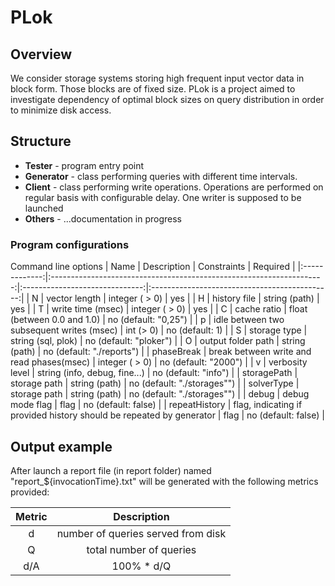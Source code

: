 # PLok

## Overview


We consider storage systems storing high frequent input vector data in block form.
Those blocks are of fixed size.
PLok is a project aimed to investigate dependency of optimal block sizes on query distribution in order to minimize disk access.

## Structure


* **Tester**    - program entry point
* **Generator** - class performing queries with different time intervals.
* **Client**    - class performing write operations. Operations are performed on regular basis with configurable delay. One writer is supposed to be launched
* **Others**    - ...documentation in progress




### Program configurations
Command line options
|  Name         | Description                                   |  Constraints                  |  Required                                     |
|:-------------:|:--------------------------------------------------------------------:|:------------------------------:|:---------------------------------------------:|
| N				| vector length  			                       					   | integer ( > 0)			     	|   yes											| 
| H				| history file                              						   | string  (path)                 |   yes											| 
| T				| write time (msec) 							                       | integer	( > 0)				|	yes											| 
| C				| cache ratio 								                           | float (between 0.0 and 1.0)	|	no (default: "0,25")						| 
| p				| idle between two subsequent writes (msec)                            | int (> 0)		                |	no (default: 1)                             | 
| S				| storage type						                       			   | string (sql, plok)			    |	no (default: "ploker")						| 
| O				| output folder path						                           | string (path)		            |	no (default: "./reports")	                | 
| phaseBreak	| break between write and read phases(msec) 	                       | integer ( > 0)				    |	no (default: "2000")						| 
| v				| verbosity level								                       | string (info, debug, fine...)	|	no (default: "info")						| 
| storagePath 	| storage path									                       | string (path)				    |	no (default: "./storages"")                 |
| solverType 	| storage path									                       | string (path)				    |	no (default: "./storages"")                 |
| debug			| debug mode flag 								                       | flag						    |	no (default: false)							| 
| repeatHistory | flag, indicating if provided history should be repeated by generator | flag						    |	no (default: false)							| 

## Output example

After launch a report file (in report folder) named "report_${invocationTime}.txt" will be generated with the following metrics provided:

| Metric        | Description                                                                         |
|:-------------:|:-----------------------------------------------------------------------------------:|
| d             | number of queries served from disk                                                  |
| Q             | total number of queries                                                             |
| d/A           | 100% * d/Q                                                                          |


